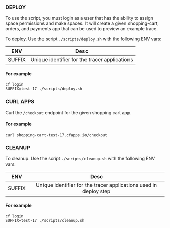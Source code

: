 ### DEPLOY
To use the script, you must login as a user that has the ability to assign space permissions and make spaces.
It will create a given shopping-cart, orders, and payments app that can be used to preview an example trace.

To deploy. Use the script `./scripts/deploy.sh` with the following ENV vars:

| ENV        | Desc           |
| ------------- |:-------------:|
| SUFFIX    | Unique identifier for the tracer applications |

#### For example
```
cf login
SUFFIX=test-17 ./scripts/deploy.sh
```

### CURL APPS
Curl the `/checkout` endpoint for the given shopping cart app.

#### For example
```
curl shopping-cart-test-17.cfapps.io/checkout
```

### CLEANUP

To cleanup. Use the script `./scripts/cleanup.sh` with the following ENV vars:

| ENV        | Desc           |
| ------------- |:-------------:|
| SUFFIX    | Unique identifier for the tracer applications used in deploy step |

#### For example
```
cf login
SUFFIX=test-17 ./scripts/cleanup.sh
```
